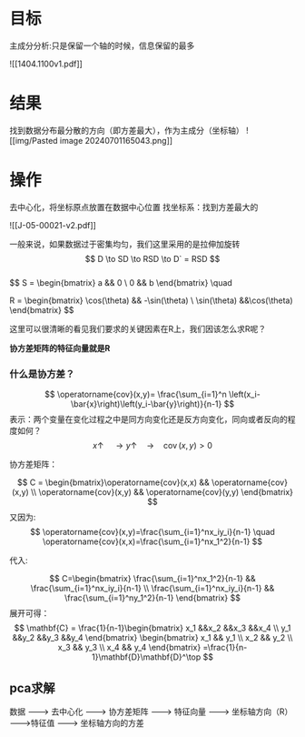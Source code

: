 
# 目标
主成分分析:只是保留一个轴的时候，信息保留的最多

![[1404.1100v1.pdf]]
# 结果
找到数据分布最分散的方向（即方差最大），作为主成分（坐标轴）
![[img/Pasted image 20240701165043.png]]
# 操作

去中心化，将坐标原点放置在数据中心位置
找坐标系：找到方差最大的


![[J-05-00021-v2.pdf]]

一般来说，如果数据过于密集均匀，我们这里采用的是拉伸加旋转
$$
D \to SD \to RSD \to D` = RSD
$$  
$$
S = \begin{bmatrix}
   a && 0 \\ 0 && b
\end{bmatrix}
\quad

R = \begin{bmatrix}
\cos(\theta) && -\sin(\theta) \\ \sin(\theta) &&\cos(\theta)
\end{bmatrix}
$$

这里可以很清晰的看见我们要求的关键因素在R上，我们因该怎么求R呢？

**协方差矩阵的特征向量就是R**

### 什么是协方差？


$$
\operatorname{cov}(x,y)= \frac{\sum_{i=1}^n \left(x_i-\bar{x}\right)\left(y_i-\bar{y}\right)}{n-1}
$$
表示：两个变量在变化过程之中是同方向变化还是反方向变化，同向或者反向的程度如何？
$$x \uparrow \quad \to y \uparrow \quad \to \quad \operatorname{cov}(x,y) > 0
$$

协方差矩阵：

$$
C = \begin{bmatrix}\operatorname{cov}(x,x) && \operatorname{cov}(x,y) \\
\operatorname{cov}(x,y) && \operatorname{cov}(y,y)
\end{bmatrix}
$$
又因为:
$$
\operatorname{cov}(x,y)=\frac{\sum_{i=1}^nx_iy_i}{n-1}
\quad
\operatorname{cov}(x,x)=\frac{\sum_{i=1}^nx_1^2}{n-1}
$$

代入:

$$ 
C=\begin{bmatrix}
\frac{\sum_{i=1}^nx_1^2}{n-1} &&
\frac{\sum_{i=1}^nx_iy_i}{n-1} \\
\frac{\sum_{i=1}^nx_iy_i}{n-1} &&
\frac{\sum_{i=1}^ny_1^2}{n-1}
\end{bmatrix}
$$
展开可得：
$$
\mathbf{C} = \frac{1}{n-1}\begin{bmatrix}
x_1 &&x_2 &&x_3 &&x_4 \\
y_1 &&y_2 &&y_3 &&y_4 
\end{bmatrix}
\begin{bmatrix}
x_1 && y_1 \\
x_2 && y_2 \\
x_3 && y_3 \\
x_4 && y_4
\end{bmatrix}
=\frac{1}{n-1}\mathbf{D}\mathbf{D}^\top
$$

## pca求解

数据 ---> 去中心化  ---> 协方差矩阵 ---> 特征向量  ---> 坐标轴方向（R）
                                --->特征值  --->  坐标轴方向的方差


